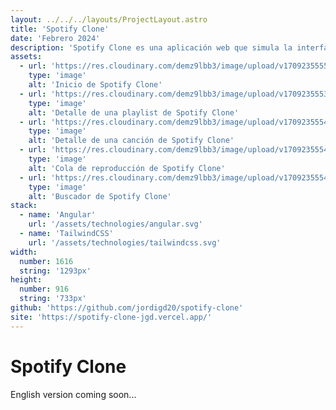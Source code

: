 ```yaml
---
layout: ../../../layouts/ProjectLayout.astro
title: 'Spotify Clone'
date: 'Febrero 2024'
description: 'Spotify Clone es una aplicación web que simula la interfaz de usuario de Spotify y que cuenta con un buscador y un reproductor de canciones.'
assets: 
  - url: 'https://res.cloudinary.com/demz9lbb3/image/upload/v1709235555/spotify-clone/nizfhk2ibpxmjpjfoaeo.webp'
    type: 'image' 
    alt: 'Inicio de Spotify Clone'
  - url: 'https://res.cloudinary.com/demz9lbb3/image/upload/v1709235553/spotify-clone/e5lkiui7gk96wb5vdjgt.webp'
    type: 'image' 
    alt: 'Detalle de una playlist de Spotify Clone'
  - url: 'https://res.cloudinary.com/demz9lbb3/image/upload/v1709235554/spotify-clone/ecrsbm3fdjgulclbhzdn.webp'
    type: 'image' 
    alt: 'Detalle de una canción de Spotify Clone'
  - url: 'https://res.cloudinary.com/demz9lbb3/image/upload/v1709235554/spotify-clone/nmdczoj9rr45wkwldxfl.webp'
    type: 'image' 
    alt: 'Cola de reproducción de Spotify Clone'
  - url: 'https://res.cloudinary.com/demz9lbb3/image/upload/v1709235554/spotify-clone/ja2knxkuoksa8bd9rheu.webp'
    type: 'image' 
    alt: 'Buscador de Spotify Clone' 
stack:       
  - name: 'Angular'
    url: '/assets/technologies/angular.svg'
  - name: 'TailwindCSS'
    url: '/assets/technologies/tailwindcss.svg'
width: 
  number: 1616
  string: '1293px'
height: 
  number: 916
  string: '733px'
github: 'https://github.com/jordigd20/spotify-clone'
site: 'https://spotify-clone-jgd.vercel.app/'
---
```



# Spotify Clone

English version coming soon...